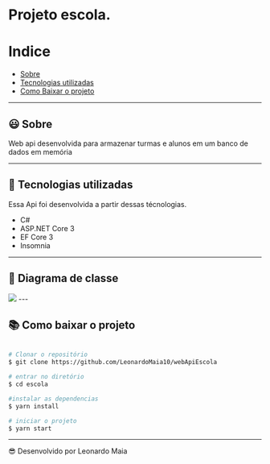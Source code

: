 <h1>
    Projeto escola.
</h1>

# Indice

- [Sobre](#-sobre)
- [Tecnologias utilizadas](#-tecnologias-utilizadas)
- [Como Baixar o projeto](#-como-baixar-o-projeto)

---

## 😃 Sobre

<p>  Web api desenvolvida para armazenar turmas e alunos em um banco de dados em memória
</p>

---

## 🚀 Tecnologias utilizadas

Essa Api foi desenvolvida a partir dessas técnologias.

- C#
- ASP.NET Core 3
- EF Core 3
- Insomnia

---

## 📖 Diagrama de classe

<img src="https://user-images.githubusercontent.com/56007944/91089026-57d75980-e629-11ea-88a7-8427c5958577.PNG">
---

## 📚 Como baixar o projeto

```bash

# Clonar o repositório
$ git clone https://github.com/LeonardoMaia10/webApiEscola

# entrar no diretório
$ cd escola

#instalar as dependencias
$ yarn install

# iniciar o projeto
$ yarn start
```
---

😎 Desenvolvido por Leonardo Maia
